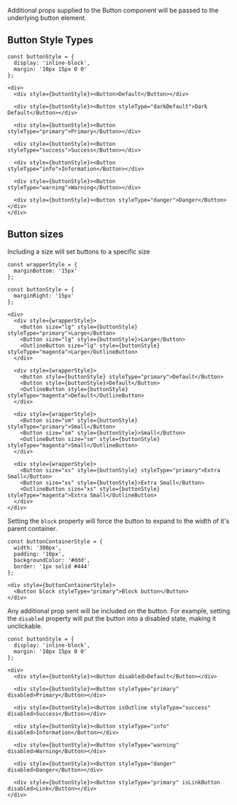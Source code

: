 Additional props supplied to the Button component will be passed to the underlying button element.

## Button Style Types

```
const buttonStyle = {
  display: 'inline-block',
  margin: '10px 15px 0 0'
};

<div>
  <div style={buttonStyle}><Button>Default</Button></div>

  <div style={buttonStyle}><Button styleType="darkDefault">Dark Default</Button></div>

  <div style={buttonStyle}><Button styleType="primary">Primary</Button></div>

  <div style={buttonStyle}><Button styleType="success">Success</Button></div>

  <div style={buttonStyle}><Button styleType="info">Information</Button></div>

  <div style={buttonStyle}><Button styleType="warning">Warning</Button></div>

  <div style={buttonStyle}><Button styleType="danger">Danger</Button></div>
</div>
```

## Button sizes

Including a size will set buttons to a specific size

```
const wrapperStyle = {
  marginBottom: '15px'
};

const buttonStyle = {
  marginRight: '15px'
};

<div>
  <div style={wrapperStyle}>
    <Button size="lg" style={buttonStyle} styleType="primary">Large</Button>
    <Button size="lg" style={buttonStyle}>Large</Button>
    <OutlineButton size="lg" style={buttonStyle} styleType="magenta">Large</OutlineButton>
  </div>

  <div style={wrapperStyle}>
    <Button style={buttonStyle} styleType="primary">Default</Button>
    <Button style={buttonStyle}>Default</Button>
    <OutlineButton style={buttonStyle} styleType="magenta">Default</OutlineButton>
  </div>

  <div style={wrapperStyle}>
    <Button size="sm" style={buttonStyle} styleType="primary">Small</Button>
    <Button size="sm" style={buttonStyle}>Small</Button>
    <OutlineButton size="sm" style={buttonStyle} styleType="magenta">Small</OutlineButton>
  </div>

  <div style={wrapperStyle}>
    <Button size="xs" style={buttonStyle} styleType="primary">Extra Small</Button>
    <Button size="xs" style={buttonStyle}>Extra Small</Button>
    <OutlineButton size="xs" style={buttonStyle} styleType="magenta">Extra Small</OutlineButton>
  </div>
</div>
```

Setting the `block` property will force the button to expand to the width of it's parent container.

```
const buttonContainerStyle = {
  width: '300px',
  padding: '10px',
  backgroundColor: '#ddd',
  border: '1px solid #444'
};

<div style={buttonContainerStyle}>
  <Button block styleType="primary">Block button</Button>
</div>
```

Any additional prop sent will be included on the button. For example, setting the `disabled` property will put the button into a disabled state, making it unclickable.

```
const buttonStyle = {
  display: 'inline-block',
  margin: '10px 15px 0 0'
};

<div>
  <div style={buttonStyle}><Button disabled>Default</Button></div>

  <div style={buttonStyle}><Button styleType="primary" disabled>Primary</Button></div>

  <div style={buttonStyle}><Button isOutline styleType="success" disabled>Success</Button></div>

  <div style={buttonStyle}><Button styleType="info" disabled>Information</Button></div>

  <div style={buttonStyle}><Button styleType="warning" disabled>Warning</Button></div>

  <div style={buttonStyle}><Button styleType="danger" disabled>Danger</Button></div>

  <div style={buttonStyle}><Button styleType="primary" isLinkButton disabled>Link</Button></div>
</div>
```
